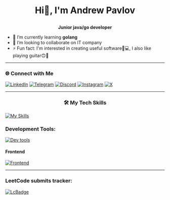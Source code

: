# <p align="center">Hi👋, I'm Andrew Pavlov</p>

**<p align="center">Junior java/go developer</p>**

- 🌱 I’m currently learning **golang**
- 👯 I’m looking to collaborate on IT company
- ⚡ Fun fact: I'm interested in creating useful software🤔💻,  I also like playing guitar🙃🎸

---

### 🌐 Connect with Me
 [![LinkedIn](https://img.shields.io/badge/LinkedIn-0077B5?style=for-the-badge&logo=linkedin&logoColor=white)](https://www.linkedin.com/in/andrew-pavlov-dev/)
 [![Telegram](https://img.shields.io/badge/Telegram-2CA5E0?style=for-the-badge&logo=telegram&logoColor=white)](https://t.me/AndreewPavlov)
 [![Discord](https://img.shields.io/badge/Discord-7289DA?style=for-the-badge&logo=discord&logoColor=white)](https://discordapp.com/users/514482355935772691)
[![Instagram](https://img.shields.io/badge/Instagram-%23E4405F.svg?style=for-the-badge&logo=Instagram&logoColor=white)](https://www.instagram.com/andrrepw/)
[![X](https://img.shields.io/badge/X-%23000000.svg?style=for-the-badge&logo=X&logoColor=white)](https://x.com/AndreewPavlov)

---

### <p align="center">🛠️ My Tech Skills</p>
[![My Skills](https://skillicons.dev/icons?i=java,go,spring,hibernate,postgres,mongodb,cpp&theme=light)](https://skillicons.dev)

### Development Tools:
[![Dev tools](https://skillicons.dev/icons?i=git,github,ubuntu,docker,gcp,maven&theme=light)](https://skillicons.dev)


#### Frontend
[![Frontend](https://skillicons.dev/icons?i=html,css&theme=light)](https://skillicons.dev)

---

### LeetCode submits tracker:
[![LcBadge](http://64.176.66.30:8080/api/slug/ZORRIX/badge.svg)](http://64.176.66.30:8080)
